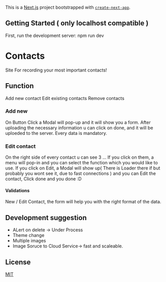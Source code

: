 This is a [Next.js](https://nextjs.org/) project bootstrapped with [`create-next-app`](https://github.com/vercel/next.js/tree/canary/packages/create-next-app).

## Getting Started ( only localhost compatible )

First, run the development server:
npm run dev

# Contacts

Site For recording your most important contacts!

## Function

Add new contact
Edit existing contacts
Remove contacts

### Add new

On Button Click a Modal will pop-up and it will show you a form. After uploading the necessary information u can click on done, and it will be uploeded to the server.
Every data is mandatory.

### Edit contact

On the right side of every contact u can see 3 ... If you click on them,
a menu will pop-in and you can select the function which you would like to use.
If you click on Edit, a Modal will show up( There is Loader there if but probably you wont see it,
due to fast connections ) and you can Edit the contact, Click done and you done :D

#### Validations

New / Edit Contact, the form will help you with the right format of the data.

## Development suggestion

- ALert on delete -> Under Process
- Theme change
- Multiple images
- Image Soruce to Cloud Service-> fast and scaleable.

## License

[MIT](https://choosealicense.com/licenses/mit/)

```

```
